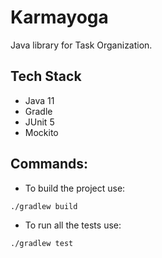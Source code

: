 # Karmayoga

Java library for Task Organization.

## Tech Stack
* Java 11
* Gradle
* JUnit 5
* Mockito


## Commands:

* To build the project use:

```bash
./gradlew build
```

* To run all the tests use:
```bash
./gradlew test
```
